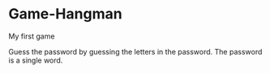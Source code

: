 # Game-Hangman
My first game

Guess the password by guessing the letters in the password.
The password is a single word.
